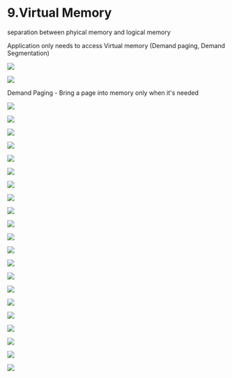 # 9.Virtual Memory

separation between phyical memory and logical memory 

Application only needs to access Virtual memory \(Demand paging, Demand Segmentation\)

![](../.gitbook/assets/image%20%28113%29.png)



![](../.gitbook/assets/image%20%2897%29.png)



Demand Paging - Bring a page into memory only when it's needed

![](../.gitbook/assets/image%20%2846%29.png)

![](../.gitbook/assets/image%20%2832%29.png)

![](../.gitbook/assets/image%20%2875%29.png)

![](../.gitbook/assets/image%20%28131%29.png)

![](../.gitbook/assets/image%20%28103%29.png)

![](../.gitbook/assets/image%20%28109%29.png)

![](../.gitbook/assets/image%20%2812%29.png)



![](../.gitbook/assets/image%20%28136%29.png)



![](../.gitbook/assets/image%20%2882%29.png)

![](../.gitbook/assets/image%20%28111%29.png)

![](../.gitbook/assets/image%20%28129%29.png)

![](../.gitbook/assets/image%20%2822%29.png)

![](../.gitbook/assets/image%20%282%29.png)

![](../.gitbook/assets/image%20%2811%29.png)

![](../.gitbook/assets/image%20%2878%29.png)



![](../.gitbook/assets/image%20%28124%29.png)

![](../.gitbook/assets/image%20%2864%29.png)

![](../.gitbook/assets/image%20%28107%29.png)

![](../.gitbook/assets/image%20%2820%29.png)

![](../.gitbook/assets/image%20%2887%29.png)

![](../.gitbook/assets/image.png)

